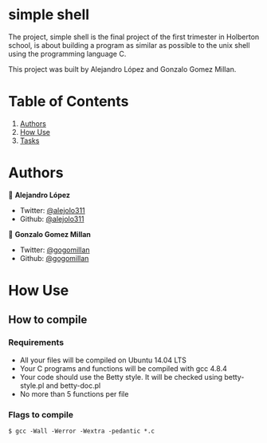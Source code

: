 # simple shell

The project, simple shell is the final project of the first trimester in Holberton school, is about building a program as similar as possible to the unix shell using the programming language C.

This project was built by Alejandro López and Gonzalo Gomez Millan.

# Table of Contents
1. [Authors](#Authors)
2. [How Use](#How-Use)
3. [Tasks](#Tasks)

# Authors

 👤 **Alejandro López**

- Twitter: [@alejolo311](https://twitter.com/alejolo311)
- Github: [@alejolo311](https://github.com/alejolo311)

👤 **Gonzalo Gomez Millan**

- Twitter: [@gogomillan](https://twitter.com/gogomillan)
- Github: [@gogomillan](https://github.com/gogomillan)


# How Use

## How to compile

### Requirements

- All your files will be compiled on Ubuntu 14.04 LTS
- Your C programs and functions will be compiled with gcc 4.8.4
- Your code should use the Betty style. It will be checked using betty-style.pl and betty-doc.pl
- No more than 5 functions per file
 
### Flags to compile

`$ gcc -Wall -Werror -Wextra -pedantic *.c`


